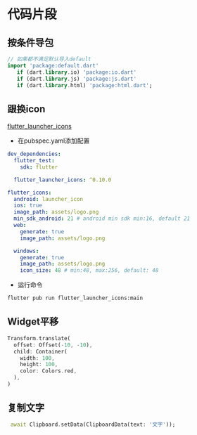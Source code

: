 # 代码片段

## 按条件导包
```dart
// 如果都不满足默认导入default
import 'package:default.dart'
   if (dart.library.io) 'package:io.dart'
   if (dart.library.js) 'package:js.dart'
   if (dart.library.html) 'package:html.dart';
```

## 跟换icon

[flutter_launcher_icons](https://pub.dev/packages/flutter_launcher_icons)

- 在pubspec.yaml添加配置
  
```yaml
dev_dependencies:
  flutter_test:
    sdk: flutter

  flutter_launcher_icons: ^0.10.0

flutter_icons:
  android: launcher_icon
  ios: true
  image_path: assets/logo.png
  min_sdk_android: 21 # android min sdk min:16, default 21
  web:
    generate: true
    image_path: assets/logo.png

  windows:
    generate: true
    image_path: assets/logo.png
    icon_size: 48 # min:48, max:256, default: 48

```
  
- 运行命令
  
```sh
flutter pub run flutter_launcher_icons:main
```

## Widget平移

```dart
Transform.translate(
  offset: Offset(-10, -10),
  child: Container(
    width: 100,
    height: 100,
    color: Colors.red,
  ),
)
```

## 复制文字
```dart
 await Clipboard.setData(ClipboardData(text: '文字'));
```